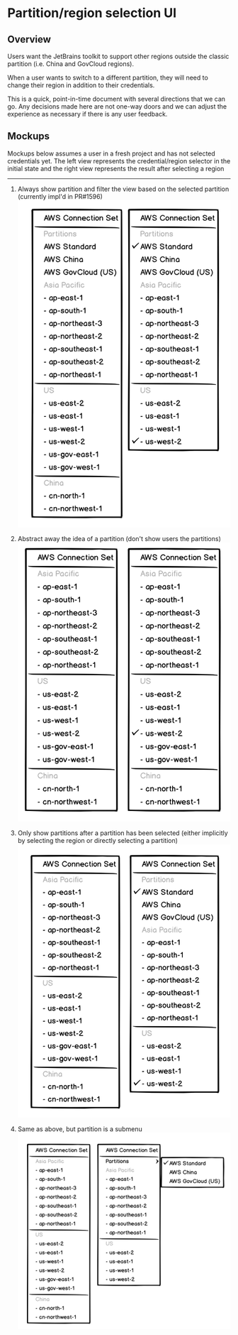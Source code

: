 # Partition/region selection UI

## Overview
Users want the JetBrains toolkit to support other regions outside the classic partition (i.e. China and GovCloud regions).

When a user wants to switch to a different partition, they will need to change their region in addition to their credentials.

This is a quick, point-in-time document with several directions that we can go. Any decisions made here are not one-way doors and we can adjust the experience as necessary
if there is any user feedback.

## Mockups
Mockups below assumes a user in a fresh project and has not selected credentials yet.
The left view represents the credential/region selector in the initial state and the right view represents the result after selecting a region

---

1. Always show partition and filter the view based on the selected partition (currently impl'd in PR#1596)
![1]

1. Abstract away the idea of a partition (don't show users the partitions)
![2]

1. Only show partitions after a partition has been selected (either implicitly by selecting the region or directly selecting a partition)
![3]

1. Same as above, but partition is a submenu
![4]

 
[1]: img/1-always-show-partition.png
[2]: img/2-no-partitions.png
[3]: img/3-show-partition-after-select.png
[4]: img/4-show-partition-after-select-2.png
